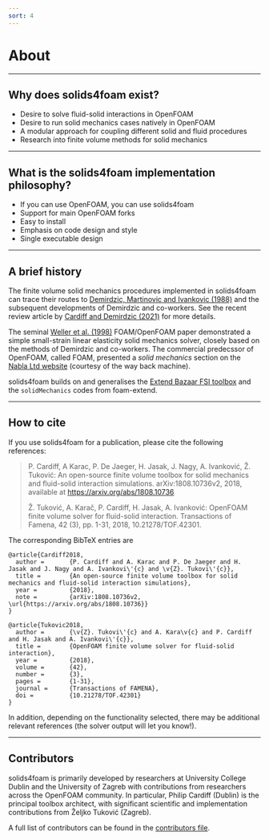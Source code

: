 ```yaml
---
sort: 4
---
```


# About

---

## Why does solids4foam exist?

* Desire to solve fluid-solid interactions in OpenFOAM
* Desire to run solid mechanics cases natively in OpenFOAM
* A modular approach for coupling different solid and fluid procedures
* Research into finite volume methods for solid mechanics

---

## What is the solids4foam implementation philosophy?

* If you can use OpenFOAM, you can use solids4foam
* Support for main OpenFOAM forks
* Easy to install
* Emphasis on code design and style
* Single executable design

---

## A brief history

<!-- markdown-link-check-disable -->
The finite volume solid mechanics procedures implemented in solids4foam can trace their routes to [Demirdzic, Martinovic and Ivankovic (1988)](https://tinyurl.com/demirdzic1988) and the subsequent developments of Demirdzic and co-workers. See the recent review article by [Cardiff and Demirdzic (2021)](https://link.springer.com/article/10.1007/s11831-020-09523-0#citeas) for more details.

The seminal [Weller et al. (1998)](https://aip.scitation.org/doi/abs/10.1063/1.168744) FOAM/OpenFOAM paper demonstrated a simple small-strain linear elasticity solid mechanics solver, closely based on the methods of Demirdzic and co-workers. The commercial predecssor of OpenFOAM, called FOAM, presented a *solid mechanics* section on the [Nabla Ltd website](https://web.archive.org/web/20041217102538/http://www.nabla.co.uk/main/solids.html#solids) (courtesy of the way back machine).

solids4foam builds on and generalises the [Extend Bazaar FSI toolbox](https://tinyurl.com/extendBazaar) and the `solidMechanics` codes from foam-extend.
<!-- markdown-link-check-enable -->

---

## How to cite

If you use solids4foam for a publication, please cite the following references:

> P. Cardiff, A Karac, P. De Jaeger, H. Jasak, J. Nagy, A. Ivanković, Ž. Tuković: An open-source finite volume toolbox for solid mechanics and fluid-solid interaction simulations. arXiv:1808.10736v2, 2018, available at https://arxiv.org/abs/1808.10736
>
> Ž. Tuković, A. Karač, P. Cardiff, H. Jasak, A. Ivanković: OpenFOAM finite volume solver for fluid-solid interaction.  Transactions of Famena, 42 (3), pp. 1-31, 2018, 10.21278/TOF.42301.

The corresponding BibTeX entries are

```
@article{Cardiff2018,
  author =       {P. Cardiff and A. Karac and P. De Jaeger and H. Jasak and J. Nagy and A. Ivankovi\'{c} and \v{Z}. Tukovi\'{c}},
  title =        {An open-source finite volume toolbox for solid mechanics and fluid-solid interaction simulations},
  year =         {2018},
  note =         {arXiv:1808.10736v2, \url{https://arxiv.org/abs/1808.10736}}
}

@article{Tukovic2018,
  author =       {\v{Z}. Tukovi\'{c} and A. Kara\v{c} and P. Cardiff and H. Jasak and A. Ivankovi\'{c}},
  title =        {OpenFOAM finite volume solver for fluid-solid interaction},
  year =         {2018},
  volume =       {42},
  number =       {3},
  pages =        {1-31},
  journal =      {Transactions of FAMENA},
  doi =          {10.21278/TOF.42301}
}
```

In addition, depending on the functionality selected, there may be additional relevant references (the solver output will let you know!).

---

## Contributors

solids4foam is primarily developed by researchers at University College Dublin and the University of Zagreb with contributions from researchers across the OpenFOAM community. In particular, Philip Cardiff (Dublin) is the principal toolbox architect, with significant scientific and implementation contributions from Željko Tuković (Zagreb).

A full list of contributors can be found in the [contributors file](./CONTRIBUTORS.md).
